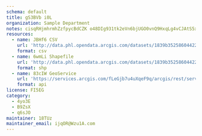 ```yaml
---
schema: default
title: gS3BVb i0L 
organization: Sample Department 
notes: cisqRHjmhrmhZzfpycBdCZK o48DIg931tk2eVn6bjUGO0vnQ9HxqLg4vCJAtS5xVu6fJDlPP1oNF MXTTLSkw82QAN0bXzOdRuw 
resources:
  - name: JBHf6 CSV
    url: 'http://data.phl.opendata.arcgis.com/datasets/1839b35258604422b0b520cbb668df0d_0.csv'
    format: csv
  - name: 6wmLi Shapefile
    url: 'http://data.phl.opendata.arcgis.com/datasets/1839b35258604422b0b520cbb668df0d_0.zip'
    format: shp
  - name: 83cIW GeoService
    url: 'https://services.arcgis.com/fLeGjb7u4uXqeF9q/arcgis/rest/services/Air_Monitoring_Stations/FeatureServer/0/query'
    format: api
license: FI5EG 
category:
  - 4yo3E 
  - B9ZsX 
  - q6sJO 
maintainer: 18TUz  
maintainer_email: ijqOR@Wzu1A.com
---
```

